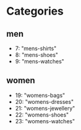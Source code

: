 # Categories

## men

- 7: "mens-shirts" ​​
- 8: "mens-shoes" ​​
- 9: "mens-watches"

## women
- 19: "womens-bags"
- 20: "womens-dresses"
- 21: "womens-jewellery"
- 22: "womens-shoes"
- 23: "womens-watches"